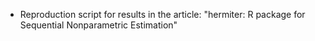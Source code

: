 * Reproduction script for results in the article: "hermiter: R package for Sequential Nonparametric Estimation"
